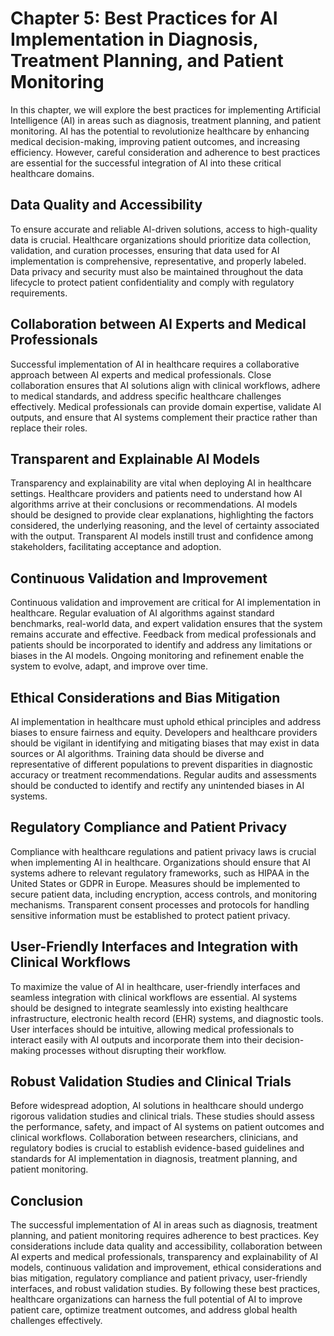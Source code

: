 Chapter 5: Best Practices for AI Implementation in Diagnosis, Treatment Planning, and Patient Monitoring
========================================================================================================

In this chapter, we will explore the best practices for implementing Artificial Intelligence (AI) in areas such as diagnosis, treatment planning, and patient monitoring. AI has the potential to revolutionize healthcare by enhancing medical decision-making, improving patient outcomes, and increasing efficiency. However, careful consideration and adherence to best practices are essential for the successful integration of AI into these critical healthcare domains.

Data Quality and Accessibility
------------------------------

To ensure accurate and reliable AI-driven solutions, access to high-quality data is crucial. Healthcare organizations should prioritize data collection, validation, and curation processes, ensuring that data used for AI implementation is comprehensive, representative, and properly labeled. Data privacy and security must also be maintained throughout the data lifecycle to protect patient confidentiality and comply with regulatory requirements.

Collaboration between AI Experts and Medical Professionals
----------------------------------------------------------

Successful implementation of AI in healthcare requires a collaborative approach between AI experts and medical professionals. Close collaboration ensures that AI solutions align with clinical workflows, adhere to medical standards, and address specific healthcare challenges effectively. Medical professionals can provide domain expertise, validate AI outputs, and ensure that AI systems complement their practice rather than replace their roles.

Transparent and Explainable AI Models
-------------------------------------

Transparency and explainability are vital when deploying AI in healthcare settings. Healthcare providers and patients need to understand how AI algorithms arrive at their conclusions or recommendations. AI models should be designed to provide clear explanations, highlighting the factors considered, the underlying reasoning, and the level of certainty associated with the output. Transparent AI models instill trust and confidence among stakeholders, facilitating acceptance and adoption.

Continuous Validation and Improvement
-------------------------------------

Continuous validation and improvement are critical for AI implementation in healthcare. Regular evaluation of AI algorithms against standard benchmarks, real-world data, and expert validation ensures that the system remains accurate and effective. Feedback from medical professionals and patients should be incorporated to identify and address any limitations or biases in the AI models. Ongoing monitoring and refinement enable the system to evolve, adapt, and improve over time.

Ethical Considerations and Bias Mitigation
------------------------------------------

AI implementation in healthcare must uphold ethical principles and address biases to ensure fairness and equity. Developers and healthcare providers should be vigilant in identifying and mitigating biases that may exist in data sources or AI algorithms. Training data should be diverse and representative of different populations to prevent disparities in diagnostic accuracy or treatment recommendations. Regular audits and assessments should be conducted to identify and rectify any unintended biases in AI systems.

Regulatory Compliance and Patient Privacy
-----------------------------------------

Compliance with healthcare regulations and patient privacy laws is crucial when implementing AI in healthcare. Organizations should ensure that AI systems adhere to relevant regulatory frameworks, such as HIPAA in the United States or GDPR in Europe. Measures should be implemented to secure patient data, including encryption, access controls, and monitoring mechanisms. Transparent consent processes and protocols for handling sensitive information must be established to protect patient privacy.

User-Friendly Interfaces and Integration with Clinical Workflows
----------------------------------------------------------------

To maximize the value of AI in healthcare, user-friendly interfaces and seamless integration with clinical workflows are essential. AI systems should be designed to integrate seamlessly into existing healthcare infrastructure, electronic health record (EHR) systems, and diagnostic tools. User interfaces should be intuitive, allowing medical professionals to interact easily with AI outputs and incorporate them into their decision-making processes without disrupting their workflow.

Robust Validation Studies and Clinical Trials
---------------------------------------------

Before widespread adoption, AI solutions in healthcare should undergo rigorous validation studies and clinical trials. These studies should assess the performance, safety, and impact of AI systems on patient outcomes and clinical workflows. Collaboration between researchers, clinicians, and regulatory bodies is crucial to establish evidence-based guidelines and standards for AI implementation in diagnosis, treatment planning, and patient monitoring.

Conclusion
----------

The successful implementation of AI in areas such as diagnosis, treatment planning, and patient monitoring requires adherence to best practices. Key considerations include data quality and accessibility, collaboration between AI experts and medical professionals, transparency and explainability of AI models, continuous validation and improvement, ethical considerations and bias mitigation, regulatory compliance and patient privacy, user-friendly interfaces, and robust validation studies. By following these best practices, healthcare organizations can harness the full potential of AI to improve patient care, optimize treatment outcomes, and address global health challenges effectively.
